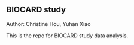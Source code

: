 ## BIOCARD study

Author: Christine Hou, Yuhan Xiao

This is the repo for BIOCARD study data analysis.
